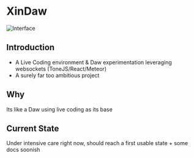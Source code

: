 # XinDaw

![Interface](https://res.cloudinary.com/dotgreg/image/upload/v1510488828/ScreenClip_ed8blw.png)

## Introduction
* A Live Coding environment &amp; Daw experimentation leveraging websockets (ToneJS/React/Meteor)
* A surely far too ambitious project 

## Why
Its like a Daw using live coding as its base 

## Current State
Under intensive care right now, should reach a first usable state + some docs soonish




